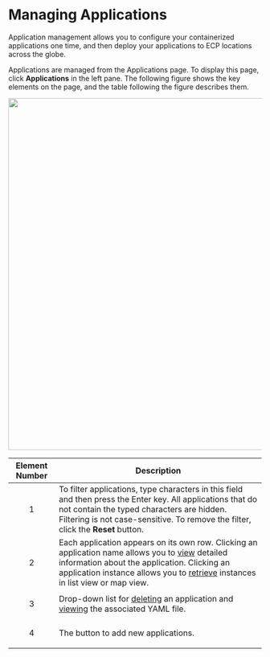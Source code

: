 # Managing Applications

Application management allows you to configure your containerized applications one time, and then deploy your applications to ECP locations across the globe.

Applications are managed from the Applications page. To display this page, click **Applications** in the left pane. The following figure shows the key elements on the page, and the table following the figure describes them.

<p align=center><img src="/docs/resources/images/applications/applications-w-numbers.png" width="700"></p>

| **Element Number**       | **Description**                               |
| -------------------------|-----------------------------------------------| 
| <p style="text-align: center;">1</p>            | To filter applications, type characters in this field and then press the Enter key. All applications that do not contain the typed characters are hidden. Filtering is not case-sensitive. To remove the filter, click the **Reset** button.                                        |
| <p style="text-align: center;">2</p>            | Each application appears on its own row. Clicking an application name allows you to [view](</docs/portal/applications/viewing-application-information.md>) detailed information about the application. Clicking an application instance allows you to [retrieve](</docs/portal/applications/retrieving-instances-of-an-application.md>) instances in list view or map view.                                        |
| <p style="text-align: center;">3</p>            | Drop-down list for [deleting](</docs/portal/applications/deleting-an-application.md>) an application and [viewing](</docs/portal/applications/viewing-application-information.md>) the associated YAML file.               |
| <p style="text-align: center;">4</p>            | The button to add new applications.                       |
